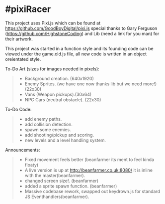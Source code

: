 #pixiRacer
=========

This project uses Pixi.js which can be found at https://github.com/GoodBoyDigital/pixi.js
special thanks to Gary Ferguson (https://github.com/HighstoneCoding) and Lib (need a link for you man)
for their artwork.

This project was started in a function style and its founding code can be viewed under the game.old.js file,
all new code is written in an object oreientated style.

To-Do Art (sizes for images needed in pixels):
>- Background creation. (640x1920)
>- Enemy Sprites. (we have one now thanks lib but we need more!)(22x30)
>- Vans (Weapon pickups).(30x64)
>- NPC Cars (neutral obstacle). (22x30)

To-Do Code:
>- add enemy paths.
>- add collision detection.
>- spawn some enemies.
>- add shooting/pickup and scoring.
>- new levels and a level handling system.

Announcements:

>- Fixed movement feels better (beanfarmer its ment to feel kinda floaty)
>- A live version is up at http://beanfarmer.co.uk:8080/ it is inline with the master(beanfarmer).
>- changed screen size!. (beanfarmer)
>- added a sprite spawn function. (beanfarmer)
>- Massive codebase rework, swapped out keydrown.js for standard JS Eventhandlers(beanfarmer).

